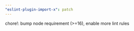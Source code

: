 ```yaml
---
"eslint-plugin-import-x": patch
---
```


chore!: bump node requirement (>=16), enable more lint rules
